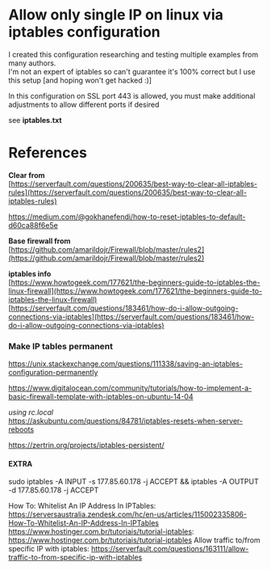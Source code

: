 # Allow only single IP on linux via iptables configuration

I created this configuration researching and testing multiple examples from many authors.  
I'm not an expert of iptables so can't guarantee it's 100% correct but I use this setup [and hoping won't get hacked :)]

In this configuration on SSL port 443 is allowed, you must make additional adjustments to allow different ports if desired

see **iptables.txt**

# References

**Clear from**  
[https://serverfault.com/questions/200635/best-way-to-clear-all-iptables-rules](https://serverfault.com/questions/200635/best-way-to-clear-all-iptables-rules)

[https://medium.com/@gokhanefendi/how-to-reset-iptables-to-default-d60ca88f6e5e ](https://medium.com/@gokhanefendi/how-to-reset-iptables-to-default-d60ca88f6e5e ) 

**Base firewall from**  
[https://github.com/amarildojr/Firewall/blob/master/rules2](https://github.com/amarildojr/Firewall/blob/master/rules2)

**iptables info**  
[https://www.howtogeek.com/177621/the-beginners-guide-to-iptables-the-linux-firewall](https://www.howtogeek.com/177621/the-beginners-guide-to-iptables-the-linux-firewall)  
[https://serverfault.com/questions/183461/how-do-i-allow-outgoing-connections-via-iptables](https://serverfault.com/questions/183461/how-do-i-allow-outgoing-connections-via-iptables)


### Make IP tables permanent

https://unix.stackexchange.com/questions/111338/saving-an-iptables-configuration-permanently
  
https://www.digitalocean.com/community/tutorials/how-to-implement-a-basic-firewall-template-with-iptables-on-ubuntu-14-04

*using rc.local*  
https://askubuntu.com/questions/84781/iptables-resets-when-server-reboots

https://zertrin.org/projects/iptables-persistent/


#### EXTRA


sudo iptables -A INPUT -s 177.85.60.178 -j ACCEPT && iptables -A OUTPUT -d 177.85.60.178 -j ACCEPT


How To: Whitelist An IP Address In IPTables: https://serversaustralia.zendesk.com/hc/en-us/articles/115002335806-How-To-Whitelist-An-IP-Address-In-IPTables
https://www.hostinger.com.br/tutoriais/tutorial-iptables: https://www.hostinger.com.br/tutoriais/tutorial-iptables
Allow traffic to/from specific IP with iptables: https://serverfault.com/questions/163111/allow-traffic-to-from-specific-ip-with-iptables
